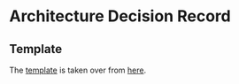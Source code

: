 # Architecture Decision Record

## Template

The [template](./template.md) is taken over from
[here](https://github.com/joelparkerhenderson/architecture-decision-record/tree/main/locales/en/templates/decision-record-template-of-the-madr-project).